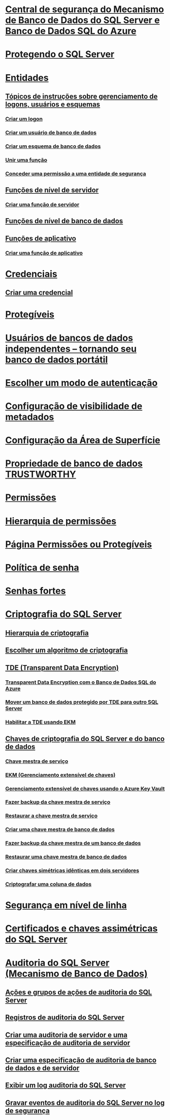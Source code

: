 # [Central de segurança do Mecanismo de Banco de Dados do SQL Server e Banco de Dados SQL do Azure](security-center-for-sql-server-database-engine-and-azure-sql-database.md)
# [Protegendo o SQL Server](securing-sql-server.md)
# [Entidades](authentication-access/principals-database-engine.md)
## [Tópicos de instruções sobre gerenciamento de logons, usuários e esquemas](authentication-access/managing-logins-users-and-schemas-how-to-topics.md)
### [Criar um logon](authentication-access/create-a-login.md)
### [Criar um usuário de banco de dados](authentication-access/create-a-database-user.md)
### [Criar um esquema de banco de dados](authentication-access/create-a-database-schema.md)
### [Unir uma função](authentication-access/join-a-role.md)
### [Conceder uma permissão a uma entidade de segurança](authentication-access/grant-a-permission-to-a-principal.md)
## [Funções de nível de servidor](authentication-access/server-level-roles.md)
### [Criar uma função de servidor](authentication-access/create-a-server-role.md)
## [Funções de nível de banco de dados](authentication-access/database-level-roles.md)
## [Funções de aplicativo](authentication-access/application-roles.md)
### [Criar uma função de aplicativo](authentication-access/create-an-application-role.md)
# [Credenciais](authentication-access/credentials-database-engine.md)
## [Criar uma credencial](authentication-access/create-a-credential.md)
# [Protegíveis](securables.md)
# [Usuários de bancos de dados independentes – tornando seu banco de dados portátil](contained-database-users-making-your-database-portable.md)
# [Escolher um modo de autenticação](choose-an-authentication-mode.md)
# [Configuração de visibilidade de metadados](metadata-visibility-configuration.md)
# [Configuração da Área de Superfície](surface-area-configuration.md)
# [Propriedade de banco de dados TRUSTWORTHY](trustworthy-database-property.md)
# [Permissões](permissions-database-engine.md)
# [Hierarquia de permissões](permissions-hierarchy-database-engine.md)
# [Página Permissões ou Protegíveis](permissions-or-securables-page.md)
# [Política de senha](password-policy.md)
# [Senhas fortes](strong-passwords.md)
# [Criptografia do SQL Server](encryption/sql-server-encryption.md)
## [Hierarquia de criptografia](encryption/encryption-hierarchy.md)
## [Escolher um algoritmo de criptografia](encryption/choose-an-encryption-algorithm.md)
## [TDE (Transparent Data Encryption)](encryption/transparent-data-encryption.md)
### [Transparent Data Encryption com o Banco de Dados SQL do Azure](dbengine-transparent-data-encryption-with-azure-sql-database.md)
### [Mover um banco de dados protegido por TDE para outro SQL Server](encryption/move-a-tde-protected-database-to-another-sql-server.md)
### [Habilitar a TDE usando EKM](encryption/enable-tde-on-sql-server-using-ekm.md)
## [Chaves de criptografia do SQL Server e do banco de dados](encryption/sql-server-and-database-encryption-keys-database-engine.md)
### [Chave mestra de serviço](encryption/service-master-key.md)
### [EKM (Gerenciamento extensível de chaves)](encryption/extensible-key-management-ekm.md)
### [Gerenciamento extensível de chaves usando o Azure Key Vault](encryption/extensible-key-management-using-azure-key-vault-sql-server.md)
### [Fazer backup da chave mestra de serviço](encryption/back-up-the-service-master-key.md)
### [Restaurar a chave mestra de serviço](encryption/restore-the-service-master-key.md)
### [Criar uma chave mestra de banco de dados](encryption/create-a-database-master-key.md)
### [Fazer backup da chave mestra de um banco de dados](encryption/back-up-a-database-master-key.md)
### [Restaurar uma chave mestra de banco de dados](encryption/restore-a-database-master-key.md)
### [Criar chaves simétricas idênticas em dois servidores](encryption/create-identical-symmetric-keys-on-two-servers.md)
### [Criptografar uma coluna de dados](encryption/encrypt-a-column-of-data.md)
# [Segurança em nível de linha](row-level-security.md)
# [Certificados e chaves assimétricas do SQL Server](sql-server-certificates-and-asymmetric-keys.md)
# [Auditoria do SQL Server (Mecanismo de Banco de Dados)](auditing/sql-server-audit-database-engine.md)
## [Ações e grupos de ações de auditoria do SQL Server](auditing/sql-server-audit-action-groups-and-actions.md)
## [Registros de auditoria do SQL Server](auditing/sql-server-audit-records.md)
## [Criar uma auditoria de servidor e uma especificação de auditoria de servidor](auditing/create-a-server-audit-and-server-audit-specification.md)
## [Criar uma especificação de auditoria de banco de dados e de servidor](auditing/create-a-server-audit-and-database-audit-specification.md)
## [Exibir um log auditoria do SQL Server](auditing/view-a-sql-server-audit-log.md)
## [Gravar eventos de auditoria do SQL Server no log de segurança](auditing/write-sql-server-audit-events-to-the-security-log.md)

